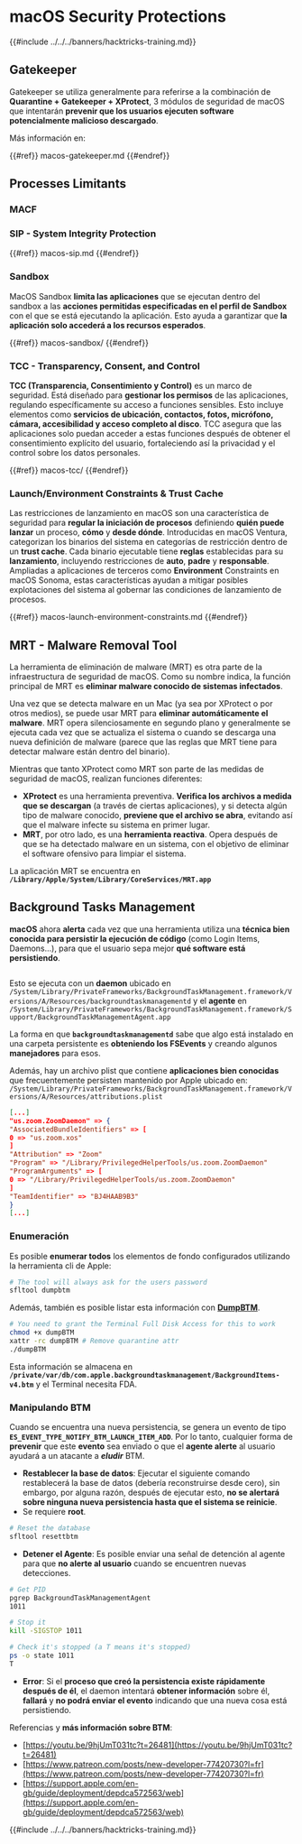 # macOS Security Protections

{{#include ../../../banners/hacktricks-training.md}}

## Gatekeeper

Gatekeeper se utiliza generalmente para referirse a la combinación de **Quarantine + Gatekeeper + XProtect**, 3 módulos de seguridad de macOS que intentarán **prevenir que los usuarios ejecuten software potencialmente malicioso descargado**.

Más información en:

{{#ref}}
macos-gatekeeper.md
{{#endref}}

## Processes Limitants

### MACF

### SIP - System Integrity Protection

{{#ref}}
macos-sip.md
{{#endref}}

### Sandbox

MacOS Sandbox **limita las aplicaciones** que se ejecutan dentro del sandbox a las **acciones permitidas especificadas en el perfil de Sandbox** con el que se está ejecutando la aplicación. Esto ayuda a garantizar que **la aplicación solo accederá a los recursos esperados**.

{{#ref}}
macos-sandbox/
{{#endref}}

### TCC - **Transparency, Consent, and Control**

**TCC (Transparencia, Consentimiento y Control)** es un marco de seguridad. Está diseñado para **gestionar los permisos** de las aplicaciones, regulando específicamente su acceso a funciones sensibles. Esto incluye elementos como **servicios de ubicación, contactos, fotos, micrófono, cámara, accesibilidad y acceso completo al disco**. TCC asegura que las aplicaciones solo puedan acceder a estas funciones después de obtener el consentimiento explícito del usuario, fortaleciendo así la privacidad y el control sobre los datos personales.

{{#ref}}
macos-tcc/
{{#endref}}

### Launch/Environment Constraints & Trust Cache

Las restricciones de lanzamiento en macOS son una característica de seguridad para **regular la iniciación de procesos** definiendo **quién puede lanzar** un proceso, **cómo** y **desde dónde**. Introducidas en macOS Ventura, categorizan los binarios del sistema en categorías de restricción dentro de un **trust cache**. Cada binario ejecutable tiene **reglas** establecidas para su **lanzamiento**, incluyendo restricciones de **auto**, **padre** y **responsable**. Ampliadas a aplicaciones de terceros como **Environment** Constraints en macOS Sonoma, estas características ayudan a mitigar posibles explotaciones del sistema al gobernar las condiciones de lanzamiento de procesos.

{{#ref}}
macos-launch-environment-constraints.md
{{#endref}}

## MRT - Malware Removal Tool

La herramienta de eliminación de malware (MRT) es otra parte de la infraestructura de seguridad de macOS. Como su nombre indica, la función principal de MRT es **eliminar malware conocido de sistemas infectados**.

Una vez que se detecta malware en un Mac (ya sea por XProtect o por otros medios), se puede usar MRT para **eliminar automáticamente el malware**. MRT opera silenciosamente en segundo plano y generalmente se ejecuta cada vez que se actualiza el sistema o cuando se descarga una nueva definición de malware (parece que las reglas que MRT tiene para detectar malware están dentro del binario).

Mientras que tanto XProtect como MRT son parte de las medidas de seguridad de macOS, realizan funciones diferentes:

- **XProtect** es una herramienta preventiva. **Verifica los archivos a medida que se descargan** (a través de ciertas aplicaciones), y si detecta algún tipo de malware conocido, **previene que el archivo se abra**, evitando así que el malware infecte su sistema en primer lugar.
- **MRT**, por otro lado, es una **herramienta reactiva**. Opera después de que se ha detectado malware en un sistema, con el objetivo de eliminar el software ofensivo para limpiar el sistema.

La aplicación MRT se encuentra en **`/Library/Apple/System/Library/CoreServices/MRT.app`**

## Background Tasks Management

**macOS** ahora **alerta** cada vez que una herramienta utiliza una **técnica bien conocida para persistir la ejecución de código** (como Login Items, Daemons...), para que el usuario sepa mejor **qué software está persistiendo**.

<figure><img src="../../../images/image (1183).png" alt=""><figcaption></figcaption></figure>

Esto se ejecuta con un **daemon** ubicado en `/System/Library/PrivateFrameworks/BackgroundTaskManagement.framework/Versions/A/Resources/backgroundtaskmanagementd` y el **agente** en `/System/Library/PrivateFrameworks/BackgroundTaskManagement.framework/Support/BackgroundTaskManagementAgent.app`

La forma en que **`backgroundtaskmanagementd`** sabe que algo está instalado en una carpeta persistente es **obteniendo los FSEvents** y creando algunos **manejadores** para esos.

Además, hay un archivo plist que contiene **aplicaciones bien conocidas** que frecuentemente persisten mantenido por Apple ubicado en: `/System/Library/PrivateFrameworks/BackgroundTaskManagement.framework/Versions/A/Resources/attributions.plist`
```json
[...]
"us.zoom.ZoomDaemon" => {
"AssociatedBundleIdentifiers" => [
0 => "us.zoom.xos"
]
"Attribution" => "Zoom"
"Program" => "/Library/PrivilegedHelperTools/us.zoom.ZoomDaemon"
"ProgramArguments" => [
0 => "/Library/PrivilegedHelperTools/us.zoom.ZoomDaemon"
]
"TeamIdentifier" => "BJ4HAAB9B3"
}
[...]
```
### Enumeración

Es posible **enumerar todos** los elementos de fondo configurados utilizando la herramienta cli de Apple:
```bash
# The tool will always ask for the users password
sfltool dumpbtm
```
Además, también es posible listar esta información con [**DumpBTM**](https://github.com/objective-see/DumpBTM).
```bash
# You need to grant the Terminal Full Disk Access for this to work
chmod +x dumpBTM
xattr -rc dumpBTM # Remove quarantine attr
./dumpBTM
```
Esta información se almacena en **`/private/var/db/com.apple.backgroundtaskmanagement/BackgroundItems-v4.btm`** y el Terminal necesita FDA.

### Manipulando BTM

Cuando se encuentra una nueva persistencia, se genera un evento de tipo **`ES_EVENT_TYPE_NOTIFY_BTM_LAUNCH_ITEM_ADD`**. Por lo tanto, cualquier forma de **prevenir** que este **evento** sea enviado o que el **agente alerte** al usuario ayudará a un atacante a _**eludir**_ BTM.

- **Restablecer la base de datos**: Ejecutar el siguiente comando restablecerá la base de datos (debería reconstruirse desde cero), sin embargo, por alguna razón, después de ejecutar esto, **no se alertará sobre ninguna nueva persistencia hasta que el sistema se reinicie**.
- Se requiere **root**.
```bash
# Reset the database
sfltool resettbtm
```
- **Detener el Agente**: Es posible enviar una señal de detención al agente para que **no alerte al usuario** cuando se encuentren nuevas detecciones.
```bash
# Get PID
pgrep BackgroundTaskManagementAgent
1011

# Stop it
kill -SIGSTOP 1011

# Check it's stopped (a T means it's stopped)
ps -o state 1011
T
```
- **Error**: Si el **proceso que creó la persistencia existe rápidamente después de él**, el daemon intentará **obtener información** sobre él, **fallará** y **no podrá enviar el evento** indicando que una nueva cosa está persistiendo.

Referencias y **más información sobre BTM**:

- [https://youtu.be/9hjUmT031tc?t=26481](https://youtu.be/9hjUmT031tc?t=26481)
- [https://www.patreon.com/posts/new-developer-77420730?l=fr](https://www.patreon.com/posts/new-developer-77420730?l=fr)
- [https://support.apple.com/en-gb/guide/deployment/depdca572563/web](https://support.apple.com/en-gb/guide/deployment/depdca572563/web)

{{#include ../../../banners/hacktricks-training.md}}
